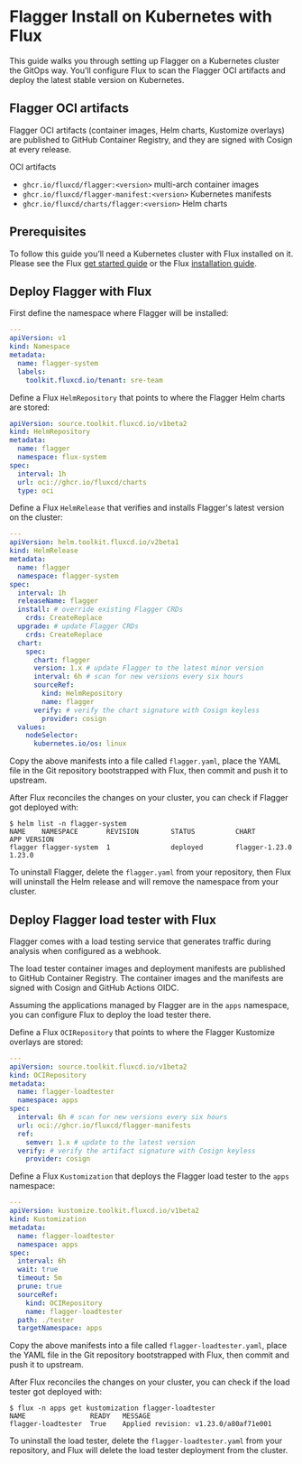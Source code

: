 # Flagger Install on Kubernetes with Flux

This guide walks you through setting up Flagger on a Kubernetes cluster the GitOps way.
You'll configure Flux to scan the Flagger OCI artifacts and deploy the
latest stable version on Kubernetes.

## Flagger OCI artifacts

Flagger OCI artifacts (container images, Helm charts, Kustomize overlays) are published to
GitHub Container Registry, and they are signed with Cosign at every release.

OCI artifacts

- `ghcr.io/fluxcd/flagger:<version>` multi-arch container images
- `ghcr.io/fluxcd/flagger-manifest:<version>` Kubernetes manifests
- `ghcr.io/fluxcd/charts/flagger:<version>` Helm charts

## Prerequisites

To follow this guide you’ll need a Kubernetes cluster with Flux installed on it.
Please see the Flux [get started guide](https://fluxcd.io/flux/get-started/)
or the Flux [installation guide](https://fluxcd.io/flux/installation/).

## Deploy Flagger with Flux

First define the namespace where Flagger will be installed:

```yaml
---
apiVersion: v1
kind: Namespace
metadata:
  name: flagger-system
  labels:
    toolkit.fluxcd.io/tenant: sre-team
```

Define a Flux `HelmRepository` that points to where the Flagger Helm charts are stored:

```yaml
apiVersion: source.toolkit.fluxcd.io/v1beta2
kind: HelmRepository
metadata:
  name: flagger
  namespace: flux-system
spec:
  interval: 1h
  url: oci://ghcr.io/fluxcd/charts
  type: oci
```

Define a Flux `HelmRelease` that verifies and installs Flagger's latest version on the cluster:

```yaml
---
apiVersion: helm.toolkit.fluxcd.io/v2beta1
kind: HelmRelease
metadata:
  name: flagger
  namespace: flagger-system
spec:
  interval: 1h
  releaseName: flagger
  install: # override existing Flagger CRDs
    crds: CreateReplace
  upgrade: # update Flagger CRDs
    crds: CreateReplace
  chart:
    spec:
      chart: flagger
      version: 1.x # update Flagger to the latest minor version
      interval: 6h # scan for new versions every six hours
      sourceRef:
        kind: HelmRepository
        name: flagger
      verify: # verify the chart signature with Cosign keyless
        provider: cosign 
  values:
    nodeSelector:
      kubernetes.io/os: linux
```

Copy the above manifests into a file called `flagger.yaml`, place the YAML file
in the Git repository bootstrapped with Flux, then commit and push it to upstream.

After Flux reconciles the changes on your cluster, you can check if Flagger got deployed with:

```console
$ helm list -n flagger-system 
NAME    NAMESPACE       REVISION        STATUS          CHART           APP VERSION
flagger flagger-system  1               deployed        flagger-1.23.0  1.23.0  
```

To uninstall Flagger, delete the `flagger.yaml` from your repository, then Flux will uninstall
the Helm release and will remove the namespace from your cluster.

## Deploy Flagger load tester with Flux

Flagger comes with a load testing service that generates traffic during analysis when configured as a webhook.

The load tester container images and deployment manifests are published to GitHub Container Registry.
The container images and the manifests are signed with Cosign and GitHub Actions OIDC.

Assuming the applications managed by Flagger are in the `apps` namespace, you can configure Flux to
deploy the load tester there.

Define a Flux `OCIRepository` that points to where the Flagger Kustomize overlays are stored:

```yaml
---
apiVersion: source.toolkit.fluxcd.io/v1beta2
kind: OCIRepository
metadata:
  name: flagger-loadtester
  namespace: apps
spec:
  interval: 6h # scan for new versions every six hours
  url: oci://ghcr.io/fluxcd/flagger-manifests
  ref:
    semver: 1.x # update to the latest version 
  verify: # verify the artifact signature with Cosign keyless
    provider: cosign
```

Define a Flux `Kustomization` that deploys the Flagger load tester to the `apps` namespace:

```yaml
---
apiVersion: kustomize.toolkit.fluxcd.io/v1beta2
kind: Kustomization
metadata:
  name: flagger-loadtester
  namespace: apps
spec:
  interval: 6h
  wait: true
  timeout: 5m
  prune: true
  sourceRef:
    kind: OCIRepository
    name: flagger-loadtester
  path: ./tester
  targetNamespace: apps
```

Copy the above manifests into a file called `flagger-loadtester.yaml`, place the YAML file
in the Git repository bootstrapped with Flux, then commit and push it to upstream.

After Flux reconciles the changes on your cluster, you can check if the load tester got deployed with:

```console
$ flux -n apps get kustomization flagger-loadtester 
NAME              	READY	MESSAGE                                                                                    
flagger-loadtester	True 	Applied revision: v1.23.0/a80af71e001
```

To uninstall the load tester, delete the `flagger-loadtester.yaml` from your repository, 
and Flux will delete the load tester deployment from the cluster.
